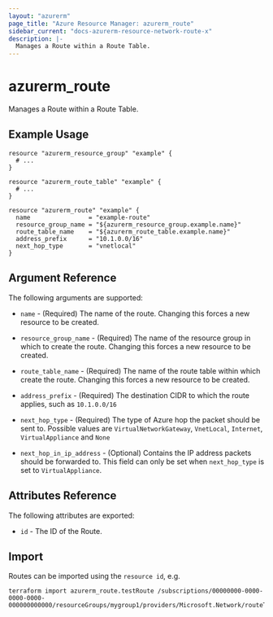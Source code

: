 ```yaml
---
layout: "azurerm"
page_title: "Azure Resource Manager: azurerm_route"
sidebar_current: "docs-azurerm-resource-network-route-x"
description: |-
  Manages a Route within a Route Table.
---
```


# azurerm_route

Manages a Route within a Route Table.

## Example Usage

```hcl
resource "azurerm_resource_group" "example" {
  # ...
}

resource "azurerm_route_table" "example" {
  # ...
}

resource "azurerm_route" "example" {
  name                = "example-route"
  resource_group_name = "${azurerm_resource_group.example.name}"
  route_table_name    = "${azurerm_route_table.example.name}"
  address_prefix      = "10.1.0.0/16"
  next_hop_type       = "vnetlocal"
}
```

## Argument Reference

The following arguments are supported:

* `name` - (Required) The name of the route. Changing this forces a new resource to be created.

* `resource_group_name` - (Required) The name of the resource group in which to create the route. Changing this forces a new resource to be created.

* `route_table_name` - (Required) The name of the route table within which create the route. Changing this forces a new resource to be created.

* `address_prefix` - (Required) The destination CIDR to which the route applies, such as `10.1.0.0/16`

* `next_hop_type` - (Required) The type of Azure hop the packet should be sent to. Possible values are `VirtualNetworkGateway`, `VnetLocal`, `Internet`, `VirtualAppliance` and `None`

* `next_hop_in_ip_address` - (Optional) Contains the IP address packets should be forwarded to. This field can only be set when `next_hop_type` is set to `VirtualAppliance`.

## Attributes Reference

The following attributes are exported:

* `id` - The ID of the Route.

## Import

Routes can be imported using the `resource id`, e.g.

```shell
terraform import azurerm_route.testRoute /subscriptions/00000000-0000-0000-0000-000000000000/resourceGroups/mygroup1/providers/Microsoft.Network/routeTables/mytable1/routes/myroute1
```
